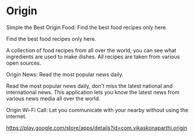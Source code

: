 # Origin
Simple the Best
Origin Food: Find the best food recipes only here.

Find the best food recipes only here.

A collection of food recipes from all over the world, you can see what ingredients are used to make dishes. All recipes are taken from various open sources.

Origin News: Read the most popular news daily.

Read the most popular news daily, don't miss the latest national and international news. This application lets you know the latest news from various news media all over the world.

Origin Wi-Fi Call: Let you communicate with your nearby without using the internet.

https://play.google.com/store/apps/details?id=com.vikaskonaparthi.origin

